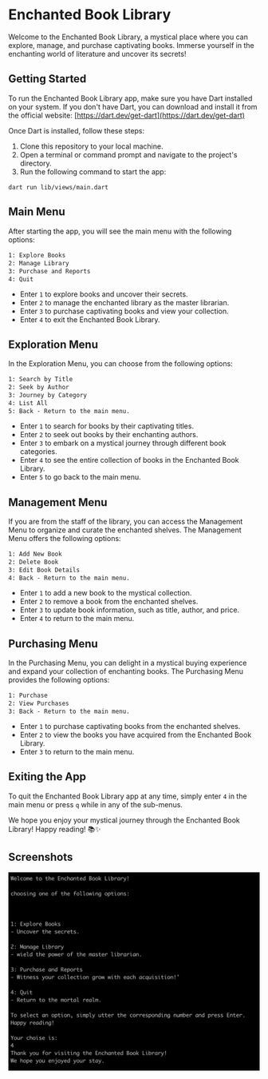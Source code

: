 # Enchanted Book Library

Welcome to the Enchanted Book Library, a mystical place where you can explore, manage, and purchase captivating books. Immerse yourself in the enchanting world of literature and uncover its secrets!

## Getting Started

To run the Enchanted Book Library app, make sure you have Dart installed on your system. If you don't have Dart, you can download and install it from the official website: [https://dart.dev/get-dart](https://dart.dev/get-dart)

Once Dart is installed, follow these steps:

1. Clone this repository to your local machine.
2. Open a terminal or command prompt and navigate to the project's directory.
3. Run the following command to start the app:

```
dart run lib/views/main.dart

```

## Main Menu

After starting the app, you will see the main menu with the following options:

```
1: Explore Books
2: Manage Library
3: Purchase and Reports
4: Quit
```

- Enter `1` to explore books and uncover their secrets.
- Enter `2` to manage the enchanted library as the master librarian.
- Enter `3` to purchase captivating books and view your collection.
- Enter `4` to exit the Enchanted Book Library.

## Exploration Menu

In the Exploration Menu, you can choose from the following options:

```
1: Search by Title
2: Seek by Author
3: Journey by Category
4: List All
5: Back - Return to the main menu.
```


- Enter `1` to search for books by their captivating titles.
- Enter `2` to seek out books by their enchanting authors.
- Enter `3` to embark on a mystical journey through different book categories.
- Enter `4` to see the entire collection of books in the Enchanted Book Library.
- Enter `5` to go back to the main menu.

## Management Menu

If you are from the staff of the library, you can access the Management Menu to organize and curate the enchanted shelves. The Management Menu offers the following options:

```
1: Add New Book
2: Delete Book
3: Edit Book Details
4: Back - Return to the main menu.
```


- Enter `1` to add a new book to the mystical collection.
- Enter `2` to remove a book from the enchanted shelves.
- Enter `3` to update book information, such as title, author, and price.
- Enter `4` to return to the main menu.

## Purchasing Menu

In the Purchasing Menu, you can delight in a mystical buying experience and expand your collection of enchanting books. The Purchasing Menu provides the following options:


```
1: Purchase
2: View Purchases
3: Back - Return to the main menu.
```

- Enter `1` to purchase captivating books from the enchanted shelves.
- Enter `2` to view the books you have acquired from the Enchanted Book Library.
- Enter `3` to return to the main menu.

## Exiting the App

To quit the Enchanted Book Library app at any time, simply enter `4` in the main menu or press `q` while in any of the sub-menus.

We hope you enjoy your mystical journey through the Enchanted Book Library! Happy reading! 📚✨

## Screenshots
![alt text](Assets/Data/screenshot.png)
